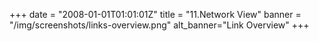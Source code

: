 +++
date = "2008-01-01T01:01:01Z"
title = "11.Network View"
banner = "/img/screenshots/links-overview.png"
alt_banner="Link Overview"
+++